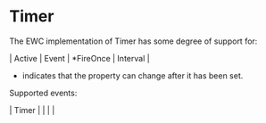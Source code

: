 # Timer

The EWC implementation of Timer has some degree of support for:

 |   Active  |   Event  |  *FireOnce  |   Interval |

* indicates that the property can change after it has been set.

Supported events:

 |  Timer  |         |         |        |
